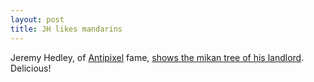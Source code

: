 ```yaml
---
layout: post
title: JH likes mandarins
---
```


Jeremy Hedley, of <a href="http://www.antipixel.com/">Antipixel</a> fame, <a href="http://www.antipixel.com/blog/archives/2002/11/27/mikan.html#comments">shows the mikan tree of his landlord</a>. Delicious!

